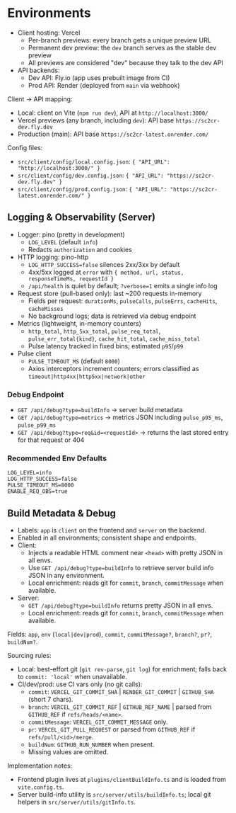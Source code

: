 # Environments

- Client hosting: Vercel
  - Per-branch previews: every branch gets a unique preview URL
  - Permanent dev preview: the `dev` branch serves as the stable dev preview
  - All previews are considered "dev" because they talk to the dev API
- API backends:
  - Dev API: Fly.io (app uses prebuilt image from CI)
  - Prod API: Render (deployed from `main` via webhook)

Client → API mapping:
- Local: client on Vite (`npm run dev`), API at `http://localhost:3000/`
- Vercel previews (any branch, including `dev`): API base `https://sc2cr-dev.fly.dev`
- Production (main): API base `https://sc2cr-latest.onrender.com/`

Config files:
- `src/client/config/local.config.json`: `{ "API_URL": "http://localhost:3000/" }`
- `src/client/config/dev.config.json`: `{ "API_URL": "https://sc2cr-dev.fly.dev" }`
- `src/client/config/prod.config.json`: `{ "API_URL": "https://sc2cr-latest.onrender.com/" }`

## Logging & Observability (Server)

- Logger: pino (pretty in development)
  - `LOG_LEVEL` (default `info`)
  - Redacts `authorization` and cookies
- HTTP logging: pino-http
  - `LOG_HTTP_SUCCESS=false` silences 2xx/3xx by default
  - 4xx/5xx logged at `error` with `{ method, url, status, responseTimeMs, requestId }`
  - `/api/health` is quiet by default; `?verbose=1` emits a single info log
- Request store (pull-based only): last ~200 requests in-memory
  - Fields per request: `durationMs`, `pulseCalls`, `pulseErrs`, `cacheHits`, `cacheMisses`
  - No background logs; data is retrieved via debug endpoint
- Metrics (lightweight, in-memory counters)
  - `http_total`, `http_5xx_total`, `pulse_req_total`, `pulse_err_total{kind}`, `cache_hit_total`, `cache_miss_total`
  - Pulse latency tracked in fixed bins; estimated `p95`/`p99`
- Pulse client
  - `PULSE_TIMEOUT_MS` (default `8000`)
  - Axios interceptors increment counters; errors classified as `timeout|http4xx|http5xx|network|other`

### Debug Endpoint

- `GET /api/debug?type=buildInfo` → server build metadata
- `GET /api/debug?type=metrics` → metrics JSON including `pulse_p95_ms`, `pulse_p99_ms`
- `GET /api/debug?type=req&id=<requestId>` → returns the last stored entry for that request or 404

### Recommended Env Defaults

```
LOG_LEVEL=info
LOG_HTTP_SUCCESS=false
PULSE_TIMEOUT_MS=8000
ENABLE_REQ_OBS=true
```

## Build Metadata & Debug

- Labels: `app` is `client` on the frontend and `server` on the backend.
- Enabled in all environments; consistent shape and endpoints.
- Client:
  - Injects a readable HTML comment near `<head>` with pretty JSON in all envs.
  - Use `GET /api/debug?type=buildInfo` to retrieve server build info JSON in any environment.
  - Local enrichment: reads git for `commit`, `branch`, `commitMessage` when available.
- Server:
  - `GET /api/debug?type=buildInfo` returns pretty JSON in all envs.
  - Local enrichment: reads git for `commit`, `branch`, `commitMessage` when available.

Fields: `app`, `env` (`local|dev|prod`), `commit`, `commitMessage?`, `branch?`, `pr?`, `buildNum?`.

Sourcing rules:
- Local: best-effort git (`git rev-parse`, `git log`) for enrichment; falls back to `commit: 'local'` when unavailable.
- CI/dev/prod: use CI vars only (no git calls):
  - `commit`: `VERCEL_GIT_COMMIT_SHA` | `RENDER_GIT_COMMIT` | `GITHUB_SHA` (short 7 chars).
  - `branch`: `VERCEL_GIT_COMMIT_REF` | `GITHUB_REF_NAME` | parsed from `GITHUB_REF` if `refs/heads/<name>`.
  - `commitMessage`: `VERCEL_GIT_COMMIT_MESSAGE` only.
  - `pr`: `VERCEL_GIT_PULL_REQUEST` or parsed from `GITHUB_REF` if `refs/pull/<id>/merge`.
  - `buildNum`: `GITHUB_RUN_NUMBER` when present.
  - Missing values are omitted.

Implementation notes:
- Frontend plugin lives at `plugins/clientBuildInfo.ts` and is loaded from `vite.config.ts`.
- Server build-info utility is `src/server/utils/buildInfo.ts`; local git helpers in `src/server/utils/gitInfo.ts`.
